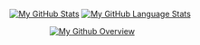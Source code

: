 [![My GitHub Stats](https://github-readme-stats.vercel.app/api/?username=yuniokio&count_private=true&theme=tokyonight&showicons=true)]() [![My GitHub Language Stats](https://github-readme-stats.vercel.app/api/top-langs/?username=yuniokio&layout=compac&count_private=truet&langs_count=10&theme=tokyonight)]()

&nbsp; &nbsp; &nbsp; &nbsp; &nbsp; &nbsp; &nbsp; &nbsp; &nbsp; [![My Github Overview](https://github-profile-summary-cards.vercel.app/api/cards/profile-details/?username=yuniokio&theme=nord_bright)]() 
